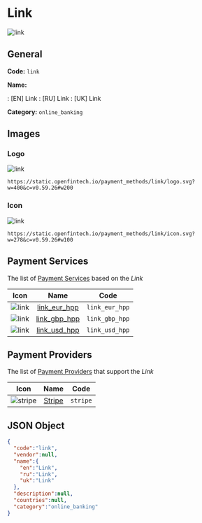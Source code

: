 
# Link 
![link](https://static.openfintech.io/payment_methods/link/logo.svg?w=400&c=v0.59.26#w200)  

## General 
**Code:** `link` 
 
**Name:** 
 
:	[EN] Link 
:	[RU] Link 
:	[UK] Link 
 
**Category:** `online_banking` 
 

## Images 

### Logo 
![link](https://static.openfintech.io/payment_methods/link/logo.svg?w=400&c=v0.59.26#w200)  

```
https://static.openfintech.io/payment_methods/link/logo.svg?w=400&c=v0.59.26#w200
```  

### Icon 
![link](https://static.openfintech.io/payment_methods/link/icon.svg?w=278&c=v0.59.26#w100)  

```
https://static.openfintech.io/payment_methods/link/icon.svg?w=278&c=v0.59.26#w100
```  

## Payment Services 
 
The list of [Payment Services](/payment-services/) based on the _Link_ 

|Icon|Name|Code| 
|:---:|:---:|:---:| 
|![link](https://static.openfintech.io/payment_methods/link/icon.svg?w=278&c=v0.59.26#w100) |[link_eur_hpp](/payment-services/link_eur_hpp/)|`link_eur_hpp`| 
|![link](https://static.openfintech.io/payment_methods/link/icon.svg?w=278&c=v0.59.26#w100) |[link_gbp_hpp](/payment-services/link_gbp_hpp/)|`link_gbp_hpp`| 
|![link](https://static.openfintech.io/payment_methods/link/icon.svg?w=278&c=v0.59.26#w100) |[link_usd_hpp](/payment-services/link_usd_hpp/)|`link_usd_hpp`| 
 

## Payment Providers 
 
The list of [Payment Providers](/payment-providers/) that support the _Link_ 

|Icon|Name|Code| 
|:---:|:---:|:---:| 
|![stripe](https://static.openfintech.io/payment_providers/stripe/icon.svg?w=278&c=v0.59.26#w100) |[Stripe](/payment-providers/stripe/)|`stripe`| 
 

## JSON Object 

```json
{
  "code":"link",
  "vendor":null,
  "name":{
    "en":"Link",
    "ru":"Link",
    "uk":"Link"
  },
  "description":null,
  "countries":null,
  "category":"online_banking"
}
```  
